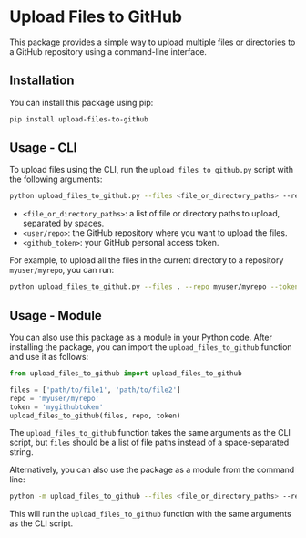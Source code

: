 # Upload Files to GitHub

This package provides a simple way to upload multiple files or directories to a GitHub repository using a command-line interface.

## Installation

You can install this package using pip:

```bash
pip install upload-files-to-github
```

## Usage - CLI

To upload files using the CLI, run the `upload_files_to_github.py` script with the following arguments:

```bash
python upload_files_to_github.py --files <file_or_directory_paths> --repo <user/repo> --token <github_token>
```

- `<file_or_directory_paths>`: a list of file or directory paths to upload, separated by spaces.
- `<user/repo>`: the GitHub repository where you want to upload the files.
- `<github_token>`: your GitHub personal access token.

For example, to upload all the files in the current directory to a repository `myuser/myrepo`, you can run:

```bash
python upload_files_to_github.py --files . --repo myuser/myrepo --token <github_token>
```

## Usage - Module

You can also use this package as a module in your Python code. After installing the package, you can import the `upload_files_to_github` function and use it as follows:

```python
from upload_files_to_github import upload_files_to_github

files = ['path/to/file1', 'path/to/file2']
repo = 'myuser/myrepo'
token = 'mygithubtoken'
upload_files_to_github(files, repo, token)
```

The `upload_files_to_github` function takes the same arguments as the CLI script, but `files` should be a list of file paths instead of a space-separated string.

Alternatively, you can also use the package as a module from the command line:

```bash
python -m upload_files_to_github --files <file_or_directory_paths> --repo <user/repo> --token <github_token>
```

This will run the `upload_files_to_github` function with the same arguments as the CLI script.